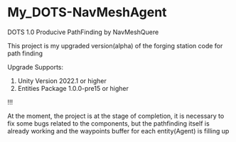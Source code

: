 # My_DOTS-NavMeshAgent
 DOTS 1.0 Producive PathFinding by NavMeshQuere
 
This project is my upgraded version(alpha) of the forging station code for path finding

Upgrade Supports: 
1) Unity Version 2022.1 or higher 
2) Entities Package 1.0.0-pre15 or higher

!!!

At the moment, the project is at the stage of completion, it is necessary to fix some bugs related to the components, but the pathfinding itself is already working and the waypoints buffer for each entity(Agent) is filling up
